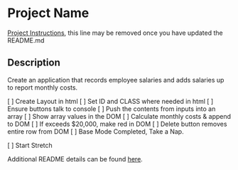 # Project Name

[Project Instructions](./INSTRUCTIONS.md), this line may be removed once you have updated the README.md

## Description

Create an application that records employee salaries and adds salaries up to report monthly costs.

[ ] Create Layout in html
[ ] Set ID and CLASS where needed in html
[ ] Ensure buttons talk to console
[ ] Push the contents from inputs into an array
[ ] Show array values in the DOM
[ ] Calculate monthly costs & append to DOM
[ ] If exceeds $20,000, make red in DOM
[ ] Delete button removes entire row from DOM
[ ] Base Mode Completed, Take a Nap.

[ ] Start Stretch


Additional README details can be found [here](https://github.com/PrimeAcademy/readme-template/blob/master/README.md).
